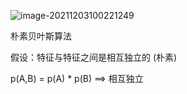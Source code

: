 ![image-20211203100221249](https://cdn.jsdelivr.net/gh/moon-Light404/my-picGo@master/img/202112031002343.png)

朴素贝叶斯算法

假设：特征与特征之间是相互独立的 (朴素)

p(A,B) = p(A) * p(B)  ==>  相互独立